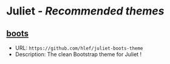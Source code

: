 # Juliet *- Recommended themes*

## [boots](https://github.com/hlef/juliet-boots-theme)
 * URL: `https://github.com/hlef/juliet-boots-theme`
 * Description: The clean Bootstrap theme for Juliet !
